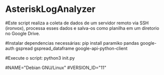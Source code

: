# AsteriskLogAnalyzer

#Este script realiza a coleta de dados de um servidor remoto via SSH (ironvox), processa esses dados e salva-os como planilha em um diretorio no Google Drive.

#Instalar dependencias necessárias: pip install paramiko pandas google-auth gspread gspread_dataframe google-api-python-client

#Execute o script: python3 init.py

#NAME="Debian GNU/Linux"
#VERSION_ID="11"
